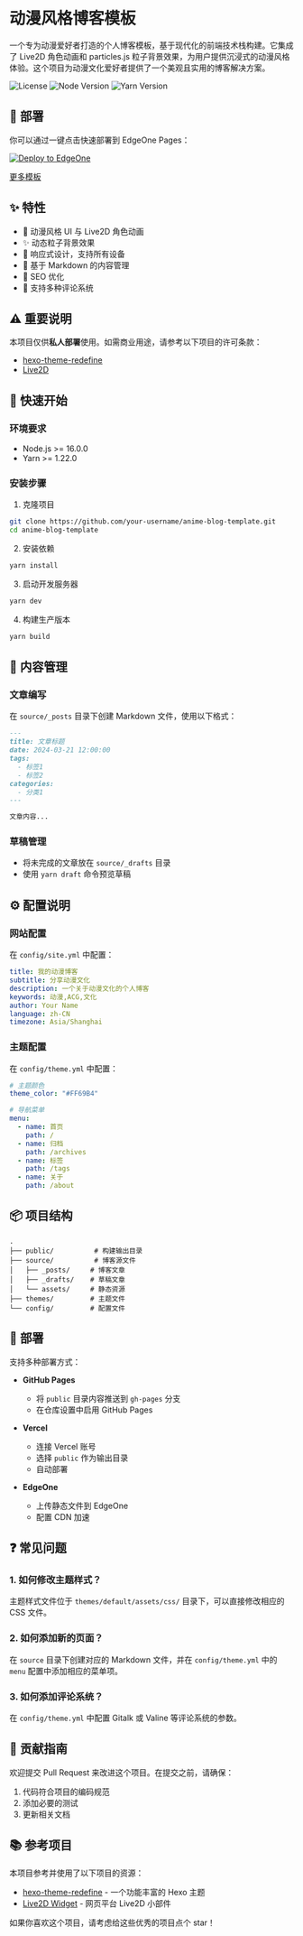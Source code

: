 # 动漫风格博客模板

一个专为动漫爱好者打造的个人博客模板，基于现代化的前端技术栈构建。它集成了 Live2D 角色动画和 particles.js 粒子背景效果，为用户提供沉浸式的动漫风格体验。这个项目为动漫文化爱好者提供了一个美观且实用的博客解决方案。

![License](https://img.shields.io/badge/license-MIT-blue.svg)
![Node Version](https://img.shields.io/badge/node-%3E%3D16.0.0-brightgreen.svg)
![Yarn Version](https://img.shields.io/badge/yarn-%3E%3D1.22.0-blue.svg)

## 🚀 部署

你可以通过一键点击快速部署到 EdgeOne Pages：

[![Deploy to EdgeOne](https://cdnstatic.tencentcs.com/edgeone/pages/deploy.svg)](https://console.cloud.tencent.com/edgeone/pages/new?template=anime-blog-demo1)

[更多模板](https://edgeone.ai/pages/templates)

## ✨ 特性

- 🎨 动漫风格 UI 与 Live2D 角色动画
- ✨ 动态粒子背景效果
- 📱 响应式设计，支持所有设备
- 📝 基于 Markdown 的内容管理
- 🎯 SEO 优化
- 💬 支持多种评论系统

## ⚠️ 重要说明

本项目仅供**私人部署**使用。如需商业用途，请参考以下项目的许可条款：
- [hexo-theme-redefine](https://github.com/EvanNotFound/hexo-theme-redefine)
- [Live2D](https://www.live2d.com/en/terms/)

## 🚀 快速开始

### 环境要求

- Node.js >= 16.0.0
- Yarn >= 1.22.0

### 安装步骤

1. 克隆项目
```bash
git clone https://github.com/your-username/anime-blog-template.git
cd anime-blog-template
```

2. 安装依赖
```bash
yarn install
```

3. 启动开发服务器
```bash
yarn dev
```

4. 构建生产版本
```bash
yarn build
```

## 📝 内容管理

### 文章编写

在 `source/_posts` 目录下创建 Markdown 文件，使用以下格式：

```markdown
---
title: 文章标题
date: 2024-03-21 12:00:00
tags:
  - 标签1
  - 标签2
categories:
  - 分类1
---

文章内容...
```

### 草稿管理

- 将未完成的文章放在 `source/_drafts` 目录
- 使用 `yarn draft` 命令预览草稿

## ⚙️ 配置说明

### 网站配置

在 `config/site.yml` 中配置：

```yaml
title: 我的动漫博客
subtitle: 分享动漫文化
description: 一个关于动漫文化的个人博客
keywords: 动漫,ACG,文化
author: Your Name
language: zh-CN
timezone: Asia/Shanghai
```

### 主题配置

在 `config/theme.yml` 中配置：

```yaml
# 主题颜色
theme_color: "#FF69B4"

# 导航菜单
menu:
  - name: 首页
    path: /
  - name: 归档
    path: /archives
  - name: 标签
    path: /tags
  - name: 关于
    path: /about
```

## 📦 项目结构

```
.
├── public/          # 构建输出目录
├── source/          # 博客源文件
│   ├── _posts/     # 博客文章
│   ├── _drafts/    # 草稿文章
│   └── assets/     # 静态资源
├── themes/         # 主题文件
└── config/         # 配置文件
```

## 🚀 部署

支持多种部署方式：

- **GitHub Pages**
  - 将 `public` 目录内容推送到 `gh-pages` 分支
  - 在仓库设置中启用 GitHub Pages

- **Vercel**
  - 连接 Vercel 账号
  - 选择 `public` 作为输出目录
  - 自动部署

- **EdgeOne**
  - 上传静态文件到 EdgeOne
  - 配置 CDN 加速

## ❓ 常见问题

### 1. 如何修改主题样式？
主题样式文件位于 `themes/default/assets/css/` 目录下，可以直接修改相应的 CSS 文件。

### 2. 如何添加新的页面？
在 `source` 目录下创建对应的 Markdown 文件，并在 `config/theme.yml` 中的 `menu` 配置中添加相应的菜单项。

### 3. 如何添加评论系统？
在 `config/theme.yml` 中配置 Gitalk 或 Valine 等评论系统的参数。

## 🤝 贡献指南

欢迎提交 Pull Request 来改进这个项目。在提交之前，请确保：

1. 代码符合项目的编码规范
2. 添加必要的测试
3. 更新相关文档

## 📚 参考项目

本项目参考并使用了以下项目的资源：

- [hexo-theme-redefine](https://github.com/EvanNotFound/hexo-theme-redefine) - 一个功能丰富的 Hexo 主题
- [Live2D Widget](https://github.com/stevenjoezhang/live2d-widget) - 网页平台 Live2D 小部件

如果你喜欢这个项目，请考虑给这些优秀的项目点个 star！ 
